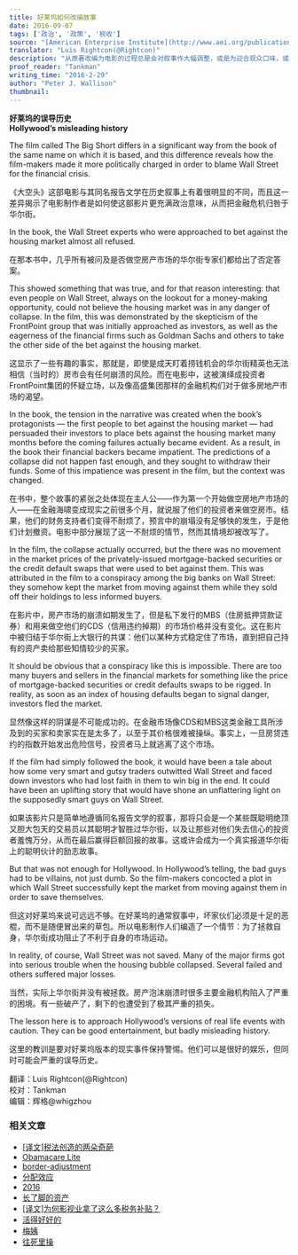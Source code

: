 ```yaml
---
title: 好莱坞如何改编故事
date: 2016-09-07
tags: ['政治', '政策', '税收']
source: "[American Enterprise Institute](http://www.aei.org/publication/hollywoods-misleading-history/)"
translator: "Luis Rightcon(@Rightcon)"
description: "从原著改编为电影的过程总是会对叙事作大幅调整，或是为迎合观众口味，或是出于编导政治倾向，或兼而有之，有意思的问题是，在改编时，电影通常会朝哪个方向改？《大空头》为我们提供了一个案例。"
proof_reader: "Tankman"
writing_time: "2016-2-29"
author: "Peter J. Wallison"
thumbnail:
---
```


**好莱坞的误导历史**  
**Hollywood’s misleading history**

The film called The Big Short differs in a significant way from the book of the same name on which it is based, and this difference reveals how the film-makers made it more politically charged in order to blame Wall Street for the financial crisis.

《大空头》这部电影与其同名报告文学在历史叙事上有着很明显的不同，而且这一差异揭示了电影制作者是如何使这部影片更充满政治意味，从而把金融危机归咎于华尔街。

In the book, the Wall Street experts who were approached to bet against the housing market almost all refused.

在那本书中，几乎所有被问及是否做空房产市场的华尔街专家们都给出了否定答案。

This showed something that was true, and for that reason interesting: that even people on Wall Street, always on the lookout for a money-making opportunity, could not believe the housing market was in any danger of collapse. In the film, this was demonstrated by the skepticism of the FrontPoint group that was initially approached as investors, as well as the eagerness of the financial firms such as Goldman Sachs and others to take the other side of the bet against the housing market.

这显示了一些有趣的事实，那就是，即使是成天盯着捞钱机会的华尔街精英也无法相信（当时的）房市会有任何崩溃的风险。而在电影中，这被演绎成投资者FrontPoint集团的怀疑立场，以及像高盛集团那样的金融机构们对于做多房地产市场的渴望。

In the book, the tension in the narrative was created when the book’s protagonists — the first people to bet against the housing market — had persuaded their investors to place bets against the housing market many months before the coming failures actually became evident. As a result, in the book their financial backers became impatient. The predictions of a collapse did not happen fast enough, and they sought to withdraw their funds. Some of this impatience was present in the film, but the context was changed.

在书中，整个故事的紧张之处体现在主人公——作为第一个开始做空房地产市场的人——在金融海啸变成现实之前很多个月，就说服了他们的投资者来做空房市。结果，他们的财务支持者们变得不耐烦了，预言中的崩塌没有足够快的发生，于是他们计划撤资。电影中部分展现了这一不耐烦的情节，然而其情境却被改写了。

In the film, the collapse actually occurred, but the there was no movement in the market prices of the privately-issued mortgage-backed securities or the credit default swaps that were used to bet against them. This was attributed in the film to a conspiracy among the big banks on Wall Street: they somehow kept the market from moving against them while they sold off their holdings to less informed buyers.

在影片中，房产市场的崩溃如期发生了，但是私下发行的MBS（住房抵押贷款证券）和用来做空他们的CDS（信用违约掉期）的市场价格并没有变化。这在影片中被归结于华尔街上大银行的共谋：他们以某种方式稳定住了市场，直到把自己持有的资产卖给那些知情较少的买家。

It should be obvious that a conspiracy like this is impossible. There are too many buyers and sellers in the financial markets for something like the price of mortgage-backed securities or credit defaults swaps to be rigged. In reality, as soon as an index of housing defaults began to signal danger, investors fled the market.

显然像这样的阴谋是不可能成功的。在金融市场像CDS和MBS这类金融工具所涉及到的买家和卖家实在是太多了，以至于其价格很难被操纵。事实上，一旦房贷违约的指数开始发出危险信号，投资者马上就逃离了这个市场。

If the film had simply followed the book, it would have been a tale about how some very smart and gutsy traders outwitted Wall Street and faced down investors who had lost faith in them to win big in the end. It could have been an uplifting story that would have shone an unflattering light on the supposedly smart guys on Wall Street.

如果该影片只是简单地遵循同名报告文学的叙事，那将只会是一个某些既聪明绝顶又胆大包天的交易员以其聪明才智胜过华尔街，以及让那些对他们失去信心的投资者羞愧万分，从而在最后赢得巨额回报的故事。这或许会成为一个真实报道华尔街上的聪明伙计的励志故事。

But that was not enough for Hollywood. In Hollywood’s telling, the bad guys had to be villains, not just dumb. So the film-makers concocted a plot in which Wall Street successfully kept the market from moving against them in order to save themselves.

但这对好莱坞来说可远远不够。在好莱坞的通常叙事中，坏家伙们必须是十足的恶棍，而不是随便冒出来的草包。所以电影制作人们编造了一个情节：为了拯救自身，华尔街成功阻止了不利于自身的市场运动。

In reality, of course, Wall Street was not saved. Many of the major firms got into serious trouble when the housing bubble collapsed. Several failed and others suffered major losses.

当然，实际上华尔街并没有被拯救。房产泡沫崩溃时很多主要金融机构陷入了严重的困境。有一些破产了，剩下的也遭受到了极其严重的损失。

The lesson here is to approach Hollywood’s versions of real life events with caution. They can be good entertainment, but badly misleading history.

这里的教训是要对好莱坞版本的现实事件保持警惕。他们可以是很好的娱乐，但同时可能会严重的误导历史。


翻译：Luis Rightcon(@Rightcon)  
校对：Tankman  
编辑：辉格@whigzhou


### 相关文章

* [[译文]税法创造的两朵奇葩](https://headsalon.org/archives/7556.html "[译文]税法创造的两朵奇葩")
* [Obamacare Lite](https://headsalon.org/archives/7664.html "Obamacare Lite")
* [border-adjustment](https://headsalon.org/archives/7673.html "border-adjustment")
* [分配效应](https://headsalon.org/archives/7675.html "分配效应")
* [2016](https://headsalon.org/archives/7500.html "2016")
* [长了脚的资产](https://headsalon.org/archives/7611.html "长了脚的资产")
* [[译文]为何影视业拿了这么多税务补贴？](https://headsalon.org/archives/7371.html "[译文]为何影视业拿了这么多税务补贴？")
* [活得好好的](https://headsalon.org/archives/7320.html "活得好好的")
* [梅姨](https://headsalon.org/archives/7281.html "梅姨")
* [往死里操](https://headsalon.org/archives/7219.html "往死里操")

